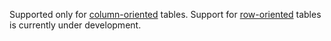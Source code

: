 Supported only for [column-oriented](../concepts/datamodel/table.md#column-oriented-tables) tables. Support for [row-oriented](../concepts/datamodel/table.md#row-oriented-tables) tables is currently under development.